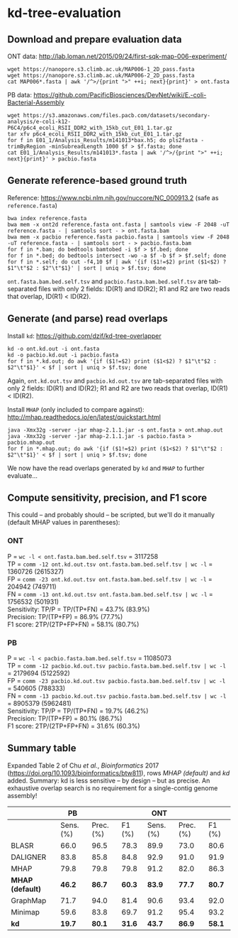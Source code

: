 # kd-tree-evaluation

## Download and prepare evaluation data

ONT data: http://lab.loman.net/2015/09/24/first-sqk-map-006-experiment/
```
wget https://nanopore.s3.climb.ac.uk/MAP006-1_2D_pass.fasta
wget https://nanopore.s3.climb.ac.uk/MAP006-2_2D_pass.fasta
cat MAP006*.fasta | awk '/^>/{print ">" ++i; next}{print}' > ont.fasta
```

PB data: https://github.com/PacificBiosciences/DevNet/wiki/E.-coli-Bacterial-Assembly
```
wget https://s3.amazonaws.com/files.pacb.com/datasets/secondary-analysis/e-coli-k12-P6C4/p6c4_ecoli_RSII_DDR2_with_15kb_cut_E01_1.tar.gz
tar xfv p6c4_ecoli_RSII_DDR2_with_15kb_cut_E01_1.tar.gz
for f in E01_1/Analysis_Results/m141013*bax.h5; do pls2fasta -trimByRegion -minSubreadLength 1000 $f > $f.fasta; done
cat E01_1/Analysis_Results/m141013*.fasta | awk '/^>/{print ">" ++i; next}{print}' > pacbio.fasta
```

## Generate reference-based ground truth
Reference: https://www.ncbi.nlm.nih.gov/nuccore/NC_000913.2 (safe as ``reference.fasta``)
```
bwa index reference.fasta
bwa mem -x ont2d reference.fasta ont.fasta | samtools view -F 2048 -uT reference.fasta - | samtools sort - > ont.fasta.bam
bwa mem -x pacbio reference.fasta pacbio.fasta | samtools view -F 2048  -uT reference.fasta - | samtools sort - > pacbio.fasta.bam
for f in *.bam; do bedtools bamtobed -i $f > $f.bed; done
for f in *.bed; do bedtools intersect -wo -a $f -b $f > $f.self; done
for f in *.self; do cut -f4,10 $f | awk '{if ($1!=$2) print ($1<$2) ? $1"\t"$2 : $2"\t"$1}' | sort | uniq > $f.tsv; done
```
``ont.fasta.bam.bed.self.tsv`` and ``pacbio.fasta.bam.bed.self.tsv`` are tab-separated files with only 2 fields: ID(R1) and ID(R2); R1 and R2 are two reads that overlap, ID(R1) < ID(R2). 

## Generate (and parse) read overlaps
Install ``kd``: https://github.com/dzif/kd-tree-overlapper
```
kd -o ont.kd.out -i ont.fasta
kd -o pacbio.kd.out -i pacbio.fasta
for f in *.kd.out; do awk '{if ($1!=$2) print ($1<$2) ? $1"\t"$2 : $2"\t"$1}' < $f | sort | uniq > $f.tsv; done
```
Again, ``ont.kd.out.tsv`` and ``pacbio.kd.out.tsv`` are tab-separated files with only 2 fields: ID(R1) and ID(R2); R1 and R2 are two reads that overlap, ID(R1) < ID(R2). 

Install ``MHAP`` (only included to compare against): http://mhap.readthedocs.io/en/latest/quickstart.html
```
java -Xmx32g -server -jar mhap-2.1.1.jar -s ont.fasta > ont.mhap.out
java -Xmx32g -server -jar mhap-2.1.1.jar -s pacbio.fasta > pacbio.mhap.out
for f in *.mhap.out; do awk '{if ($1!=$2) print ($1<$2) ? $1"\t"$2 : $2"\t"$1}' < $f | sort | uniq > $f.tsv; done
```
We now have the read overlaps generated by ``kd`` and ``MHAP`` to further evaluate...

## Compute sensitivity, precision, and F1 score
This could – and probably should – be scripted, but we'll do it manually (default MHAP values in parentheses):

### ONT
P = `wc -l < ont.fasta.bam.bed.self.tsv` = 3117258  
TP = `comm -12 ont.kd.out.tsv ont.fasta.bam.bed.self.tsv | wc -l` = 1360726 (2615327)  
FP = `comm -23 ont.kd.out.tsv ont.fasta.bam.bed.self.tsv | wc -l` = 204942 (749711)  
FN = `comm -13 ont.kd.out.tsv ont.fasta.bam.bed.self.tsv | wc -l` = 1756532 (501931)  
Sensitivity: TP/P = TP/(TP+FN) = 43.7% (83.9%)  
Precision: TP/(TP+FP) = 86.9% (77.7%)  
F1 score: 2TP/(2TP+FP+FN) = 58.1% (80.7%)  

### PB
P = `wc -l < pacbio.fasta.bam.bed.self.tsv` = 11085073  
TP = `comm -12 pacbio.kd.out.tsv pacbio.fasta.bam.bed.self.tsv | wc -l` = 2179694 (5122592)  
FP = `comm -23 pacbio.kd.out.tsv pacbio.fasta.bam.bed.self.tsv | wc -l` = 540605 (788333)  
FN = `comm -13 pacbio.kd.out.tsv pacbio.fasta.bam.bed.self.tsv | wc -l` = 8905379 (5962481)  
Sensitivity: TP/P = TP/(TP+FN) = 19.7% (46.2%)  
Precision: TP/(TP+FP) = 80.1% (86.7%)  
F1 score: 2TP/(2TP+FP+FN) = 31.6% (60.3%)  

## Summary table
Expanded Table 2 of Chu *et al.*, *Bioinformatics* 2017 (https://doi.org/10.1093/bioinformatics/btw811), rows *MHAP (default)* and *kd* added. Summary: kd is less sensitive – by design – but as precise. An exhaustive overlap search is no requirement for a single-contig genome assembly!

|  | PB ||| ONT |||
|---|---|---|---|---|---|---|
|  | Sens. (%) | Prec. (%) | F1 (%) | Sens. (%) | Prec. (%) | F1 (%) |
| BLASR | 66.0 | 96.5 | 78.3 | 89.9 | 73.0 | 80.6 |
| DALIGNER | 83.8 | 85.8 | 84.8 | 92.9 | 91.0 | 91.9 |
| MHAP | 79.8 | 79.8 | 79.8 | 91.2 | 82.0 | 86.3 |
| **MHAP (default)** | **46.2** | **86.7** | **60.3** | **83.9** | **77.7** | **80.7** |
| GraphMap | 71.7 | 94.0 | 81.4 | 90.6 | 93.4 | 92.0 |
| Minimap | 59.6 | 83.8 | 69.7 | 91.2 | 95.4 | 93.2 |
| **kd** | **19.7** | **80.1** | **31.6** | **43.7** | **86.9** | **58.1** |
